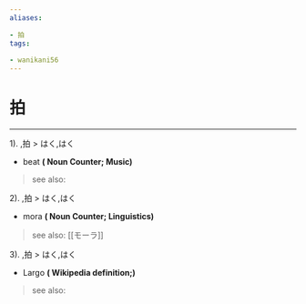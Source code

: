 ```yaml
---
aliases:
    
- 拍
tags:
    
- wanikani56
---
```


# 拍
---
1).
,拍 > はく,はく

- beat
**( Noun Counter; Music)**
> see also: 
            
2).
,拍 > はく,はく

- mora
**( Noun Counter; Linguistics)**
> see also:  [[モーラ]]
            
3).
,拍 > はく,はく

- Largo
**( Wikipedia definition;)**
> see also: 
            